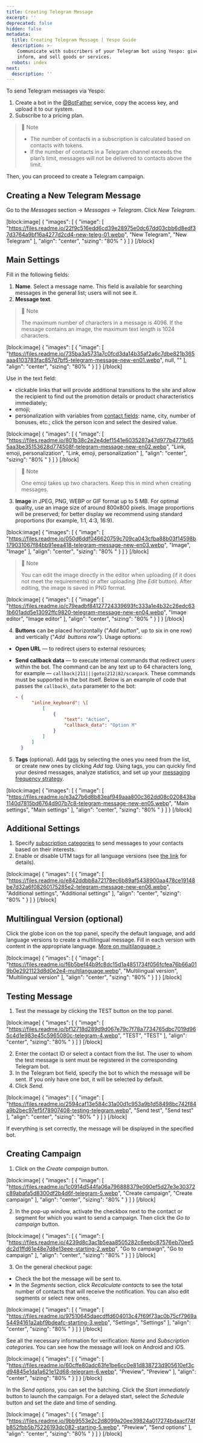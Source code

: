 ```yaml
---
title: Creating Telegram Message
excerpt: ''
deprecated: false
hidden: false
metadata:
  title: Creating Telegram Message | Yespo Guide
  description: >-
    Communicate with subscribers of your Telegram bot using Yespo: give advice,
    inform, and sell goods or services.
  robots: index
next:
  description: ''
---
```

To send Telegram messages via Yespo: 

1. Create a bot in the <a rel="nofollow" href="https://telegram.me/BotFather" target="_blank"> @BotFather</a> service, copy the access key, and upload it to our system.
2. Subscribe to a pricing plan.

> 📘 Note
> 
> - The number of contacts in a subscription is calculated based on contacts with tokens.
> - If the number of contacts in a Telegram channel exceeds the plan’s limit, messages will not be delivered to contacts above the limit.

Then, you can proceed to create a Telegram campaign.

## Creating a New Telegram Message

Go to the _Messages_ section → _Messages → Telegram_. Click _New Telegram_.

[block:image]
{
  "images": [
    {
      "image": [
        "https://files.readme.io/22f9c516edd6cd39e28975e0dc67dd03cbb6d8edf37d3764a9bf16a4277d2cd4-new-teleg-01.webp",
        "New Telegram",
        "New Telegram"
      ],
      "align": "center",
      "sizing": "80% "
    }
  ]
}
[/block]


## Main Settings

Fill in the following fields:

1. **Name**. Select a message name. This field is available for searching messages in the general list; users will not see it.
2. **Message text**.

> 📘 Note
> 
> The maximum number of characters in a message is 4096. If the message contains an image, the maximum text length is 1024 characters.

[block:image]
{
  "images": [
    {
      "image": [
        "https://files.readme.io/735ba3a5731a7c0fcd3da14b35af2a6c7dbe821b365aaa4103783fac857d7bf5-telegram-message-new-en01.webp",
        null,
        ""
      ],
      "align": "center",
      "sizing": "80% "
    }
  ]
}
[/block]


Use in the text field:

- clickable links that will provide additional transitions to the site and allow the recipient to find out the promotion details or product characteristics immediately;
- emoji;
- personalization with variables from [contact fields](https://docs.yespo.io/docs/how-add-additional-contact-fields): name, city, number of bonuses, etc.; click the person icon and select the desired value.

[block:image]
{
  "images": [
    {
      "image": [
        "https://files.readme.io/801b38c2e2e4def1541e6035287a47d977b4771b655aa3be35153628d774508f-telegram-message-new-en02.webp",
        "Link, emoji, personalization",
        "Link, emoji, personalization"
      ],
      "align": "center",
      "sizing": "80% "
    }
  ]
}
[/block]


> 📘 Note
> 
> One emoji takes up two characters. Keep this in mind when creating messages.

3. **Image** in JPEG, PNG, WEBP or GIF format up to 5 MB. For optimal quality, use an image size of around 800x800 pixels. Image proportions will be preserved; for better display we recommend using standard proportions (for example, 1:1, 4:3, 16:9). 

[block:image]
{
  "images": [
    {
      "image": [
        "https://files.readme.io/050d6ddf046620759c709ca043cfba88b03f14598b179031067f84bb91eea418-telegram-message-new-en03.webp",
        "Image",
        "Image"
      ],
      "align": "center",
      "sizing": "80% "
    }
  ]
}
[/block]


> 📘 Note
> 
> You can edit the image directly in the editor when uploading (if it does not meet the requirements) or after uploading (the _Edit_ button). After editing, the image is saved in PNG format.

[block:image]
{
  "images": [
    {
      "image": [
        "https://files.readme.io/c79eadbf84127724339693fc333a1e4b32c26edc631b601add5e13092ffc9820-telegram-message-new-en04.webp",
        "Image editor",
        "Image editor"
      ],
      "align": "center",
      "sizing": "80% "
    }
  ]
}
[/block]


4. **Buttons** can be placed horizontally ("_Add button_", up to six in one row) and vertically ("_Add  buttons row_"). Usage options:

- **Open URL** — to redirect users to external resources;
- **Send callback data** — to execute internal commands that redirect users within the bot. The command can be any text up to 64 characters long, for example — `callback|211|||goto|212|82/scanpack`. These commands must be supported in the bot itself. Below is an example of code that passes the `callback\_data` parameter to the bot:

  ```json
  - {  
        "inline_keyboard": \[  
            [  
                {  
                    "text": "Action",  
                    "callback_data": "Option M"  
                }  
            ]  
        ]  
    }
  ```

5. **Tags** (optional). Add [tags](https://docs.yespo.io/docs/how-add-tags) by selecting the ones you need from the list, or create new ones by clicking _Add tag_. Using tags, you can quickly find your desired messages, analyze statistics, and set up your [messaging frequency strategy](https://docs.yespo.io/docs/how-make-campaign-using-optimal-messaging-frequency-strategy).

[block:image]
{
  "images": [
    {
      "image": [
        "https://files.readme.io/e3a27b6d8b83eaf949aaa800c362dd08c020843ba1140d7815bd6764d907b7c8-telegram-message-new-en05.webp",
        "Main settings",
        "Main settings"
      ],
      "align": "center",
      "sizing": "80% "
    }
  ]
}
[/block]


## Additional Settings

1. Specify [subscription categories](https://docs.yespo.io/docs/how-use-subscription-category) to send messages to your contacts based on their interests.
2. Enable or disable UTM tags for all language versions (see [the link](https://docs.yespo.io/docs/how-transfer-utm-parameter) for details).

[block:image]
{
  "images": [
    {
      "image": [
        "https://files.readme.io/e842ddbb8a72178ec6b89af5438900aa478ce19148be7d32a6f08260175285e2-telegram-message-new-en06.webp",
        "Additional settings",
        "Additional settings"
      ],
      "align": "center",
      "sizing": "80% "
    }
  ]
}
[/block]


## Multilingual Version (optional)

Click the globe icon on the top panel, specify the default language, and add language versions to create a multilingual message. Fill in each version with content in the appropriate language. [More on multilanguage >](https://docs.yespo.io/docs/multilanguage-overview)

[block:image]
{
  "images": [
    {
      "image": [
        "https://files.readme.io/f6b5bef44b9fc8dc15d1a4851734f056fcfea76b66a019b0e2921123d8d0e2e4-multilanguage.webp",
        "Multilingual version",
        "Multilingual version"
      ],
      "align": "center",
      "sizing": "80% "
    }
  ]
}
[/block]


## Testing Message

1. Test the message by clicking the TEST button on the top panel.

[block:image]
{
  "images": [
    {
      "image": [
        "https://files.readme.io/bf12718d289d9d067e79c7f78a7734765dbc7019d965c4d1e983e45c5965080c-telegram-4.webp",
        "TEST",
        "TEST"
      ],
      "align": "center",
      "sizing": "80% "
    }
  ]
}
[/block]


2. Enter the contact ID or select a contact from the list. The user to whom the test message is sent must be registered in the corresponding Telegram bot.
3. In the Telegram bot field, specify the bot to which the message will be sent. If you only have one bot, it will be selected by default.
4. Click _Send_.

[block:image]
{
  "images": [
    {
      "image": [
        "https://files.readme.io/2594caf13e584c31a00d1c953a9b1d58498bc742f84a9b2bec97ef5f78907408-testing-telegram.webp",
        "Send test",
        "Send test"
      ],
      "align": "center",
      "sizing": "80% "
    }
  ]
}
[/block]


If everything is set correctly, the message will be displayed in the specified bot.

## Creating Campaign

1. Click on the _Create campaign_ button.

[block:image]
{
  "images": [
    {
      "image": [
        "https://files.readme.io/1c0914d544fa06a796888379e090ef5d27e3e30372c89abafa5d8300df2b4d6f-telegram-5.webp",
        "Create campaign",
        "Create campaign"
      ],
      "align": "center",
      "sizing": "80% "
    }
  ]
}
[/block]


2. In the pop-up window, activate the checkbox next to the contact or segment for which you want to send a campaign. Then click the _Go to campaign_ button.

[block:image]
{
  "images": [
    {
      "image": [
        "https://files.readme.io/4239d8c3ac1b5eaa8505282c6eebc87576eb70ee5dc2d1ffd61e48e7d8e13eee-starting-2.webp",
        "Go to campaign",
        "Go to campaign"
      ],
      "align": "center",
      "sizing": "80% "
    }
  ]
}
[/block]


3. On the general checkout page:

- Check the bot the message will be sent to.
- In the _Segments_ section, click _Recalculate contacts_ to see the total number of contacts that will receive the notification. You can also edit segments or select new ones.

[block:image]
{
  "images": [
    {
      "image": [
        "https://files.readme.io/97510645daecdffd604013c47f69f73ac0b75cf7969a54494161a2abf9bdeafc-starting-3.webp",
        "Settings",
        "Settings"
      ],
      "align": "center",
      "sizing": "80% "
    }
  ]
}
[/block]


See all the necessary information for verification: _Name_ and _Subscription categories_. You can see how the message will look on Android and iOS.

[block:image]
{
  "images": [
    {
      "image": [
        "https://files.readme.io/60cffe80adc63fe1be6cc0e81d838723d905610ef3cd94845e1da1a621e12d68-telegram-6.webp",
        "Preview",
        "Preview"
      ],
      "align": "center",
      "sizing": "80% "
    }
  ]
}
[/block]


In the _Send options_, you can set the batching. Click the _Start immediately_ button to launch the campaign. For a delayed start, select the _Schedule_ button and set the date and time of sending.  

[block:image]
{
  "images": [
    {
      "image": [
        "https://files.readme.io/9bb9553e2c2d8099a20ee39824a017274bdaacf74fb852fbb5b75226193dc082-starting-5.webp",
        "Preview",
        "Send options"
      ],
      "align": "center",
      "sizing": "80% "
    }
  ]
}
[/block]